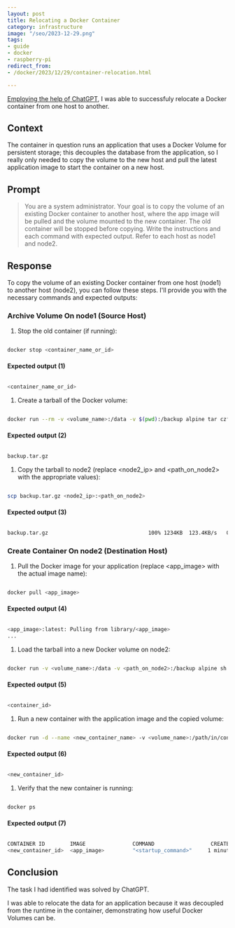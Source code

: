 ```yaml
---
layout: post
title: Relocating a Docker Container
category: infrastructure
image: "/seo/2023-12-29.png"
tags:
- guide
- docker
- raspberry-pi
redirect_from:
- /docker/2023/12/29/container-relocation.html

---
```


[Employing the help of ChatGPT](https://chat.openai.com/share/c944806a-de80-4384-908b-a4317108b638), I was able to successfuly relocate a Docker container from one host to another.

## Context

The container in question runs an application that uses a Docker Volume for persistent storage; this decouples the database from the application, so I really only needed to copy the volume to the new host and pull the latest application image to start the container on a new host.

## Prompt

> You are a system administrator. Your goal is to copy the volume of an existing Docker container to another host, where the app image will be pulled and the volume mounted to the new container. The old container will be stopped before copying. Write the instructions and each command with expected output. Refer to each host as node1 and node2.

## Response

To copy the volume of an existing Docker container from one host (node1) to another host (node2), you can follow these steps. I'll provide you with the necessary commands and expected outputs:

### Archive Volume On node1 (Source Host)

1. Stop the old container (if running):

```bash

docker stop <container_name_or_id>

```

#### Expected output (1)

```bash

<container_name_or_id>

```

1. Create a tarball of the Docker volume:

```bash

docker run --rm -v <volume_name>:/data -v $(pwd):/backup alpine tar czf /backup/backup.tar.gz -C /data .

```

#### Expected output (2)

```bash

backup.tar.gz

```

1. Copy the tarball to node2 (replace <node2_ip> and <path_on_node2> with the appropriate values):

```bash

scp backup.tar.gz <node2_ip>:<path_on_node2>

```

#### Expected output (3)

```bash

backup.tar.gz                                100% 1234KB  123.4KB/s   00:10

```

### Create Container On node2 (Destination Host)

1. Pull the Docker image for your application (replace <app_image> with the actual image name):

```bash

docker pull <app_image>

```

#### Expected output (4)

```bash

<app_image>:latest: Pulling from library/<app_image>
...

```

1. Load the tarball into a new Docker volume on node2:

```bash

docker run -v <volume_name>:/data -v <path_on_node2>:/backup alpine sh -c "tar xzf /backup/backup.tar.gz -C /data"

```

#### Expected output (5)

```bash

<container_id>

```

1. Run a new container with the application image and the copied volume:

```bash

docker run -d --name <new_container_name> -v <volume_name>:/path/in/container <app_image>

```

#### Expected output (6)

```bash

<new_container_id>

```

1. Verify that the new container is running:

```bash

docker ps

```

#### Expected output (7)

```bash

CONTAINER ID        IMAGE               COMMAND                  CREATED             STATUS              PORTS               NAMES
<new_container_id>  <app_image>         "<startup_command>"     1 minute ago        Up 1 minute                             <new_container_name>

```

## Conclusion

The task I had identified was solved by ChatGPT.

I was able to relocate the data for an application because it was decoupled from the runtime in the container, demonstrating how useful Docker Volumes can be.
